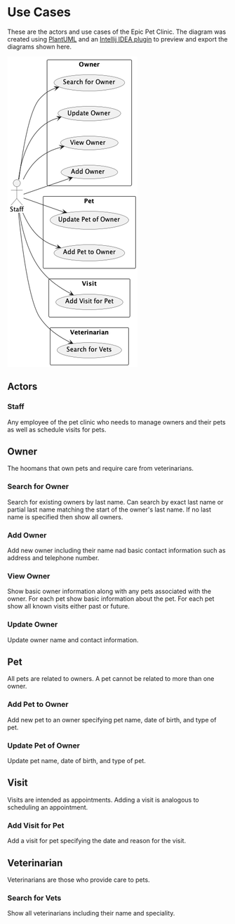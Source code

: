 # Use Cases

These are the actors and use cases of the Epic Pet Clinic. The diagram was created
using [PlantUML](https://plantuml.com) and
an [Intellij IDEA plugin](https://plugins.jetbrains.com/plugin/7017-plantuml-integration) to preview and export the
diagrams shown here.

![Use Case Diagram](diagrams/use_cases.png)

## Actors

### Staff

Any employee of the pet clinic who needs to manage owners and their pets as well as schedule visits for pets.

## Owner

The hoomans that own pets and require care from veterinarians.

### Search for Owner

Search for existing owners by last name. Can search by exact last name or partial last name matching the start of the
owner's last name. If no last name is specified then show all owners.

### Add Owner

Add new owner including their name nad basic contact information such as address and telephone number.

### View Owner

Show basic owner information along with any pets associated with the owner. For each pet show basic information about
the pet. For each pet show all known visits either past or future.

### Update Owner

Update owner name and contact information.

## Pet

All pets are related to owners. A pet cannot be related to more than one owner.

### Add Pet to Owner

Add new pet to an owner specifying pet name, date of birth, and type of pet.

### Update Pet of Owner

Update pet name, date of birth, and type of pet.

## Visit

Visits are intended as appointments. Adding a visit is analogous to scheduling an appointment.

### Add Visit for Pet

Add a visit for pet specifying the date and reason for the visit.

## Veterinarian

Veterinarians are those who provide care to pets.

### Search for Vets

Show all veterinarians including their name and speciality. 
